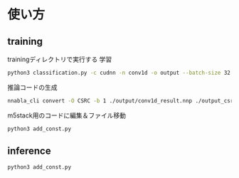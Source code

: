 ﻿# 使い方
## training
trainingディレクトリで実行する
学習
``` bash 
python3 classification.py -c cudnn -n conv1d -o output --batch-size 32 --learning-rate 0.001 --max-iter 300 --val-interval 10 --val-iter 20
```
推論コードの生成
``` bash 
nnabla_cli convert -O CSRC -b 1 ./output/conv1d_result.nnp ./output_csrc
```
m5stack用のコードに編集＆ファイル移動
``` bash 
python3 add_const.py 
```

## inference
``` bash 
python3 add_const.py 
```
